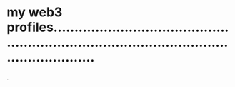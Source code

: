 # my web3 profiles....................................................................................................................
.
